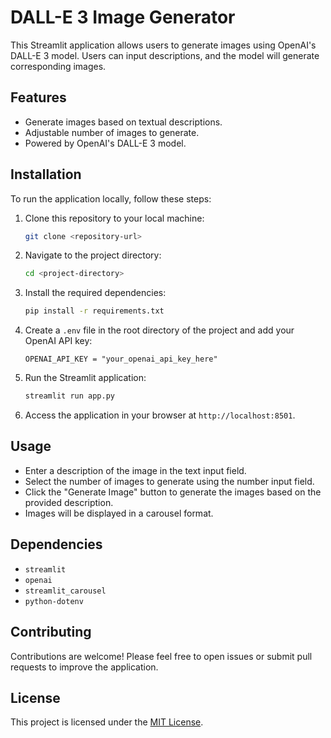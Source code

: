 # DALL-E 3 Image Generator

This Streamlit application allows users to generate images using OpenAI's DALL-E 3 model. Users can input descriptions, and the model will generate corresponding images.

## Features

- Generate images based on textual descriptions.
- Adjustable number of images to generate.
- Powered by OpenAI's DALL-E 3 model.

## Installation

To run the application locally, follow these steps:

1. Clone this repository to your local machine:

    ```bash
    git clone <repository-url>
    ```

2. Navigate to the project directory:

    ```bash
    cd <project-directory>
    ```

3. Install the required dependencies:

    ```bash
    pip install -r requirements.txt
    ```

4. Create a `.env` file in the root directory of the project and add your OpenAI API key:

    ```plaintext
    OPENAI_API_KEY = "your_openai_api_key_here"
    ```

5. Run the Streamlit application:

    ```bash
    streamlit run app.py
    ```

6. Access the application in your browser at `http://localhost:8501`.

## Usage

- Enter a description of the image in the text input field.
- Select the number of images to generate using the number input field.
- Click the "Generate Image" button to generate the images based on the provided description.
- Images will be displayed in a carousel format.

## Dependencies

- `streamlit`
- `openai`
- `streamlit_carousel`
- `python-dotenv`

## Contributing

Contributions are welcome! Please feel free to open issues or submit pull requests to improve the application.

## License

This project is licensed under the [MIT License](LICENSE).
